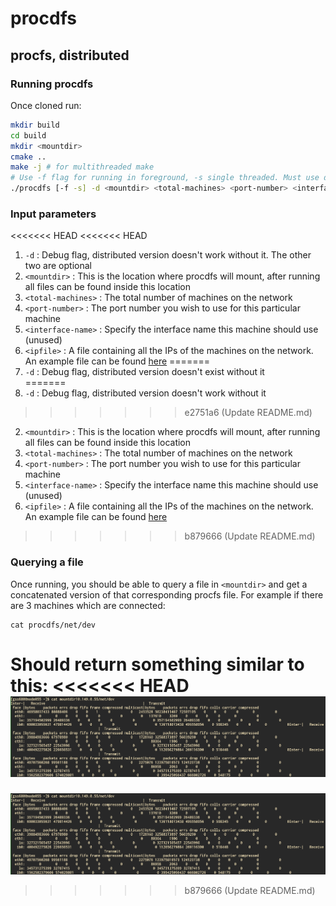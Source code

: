 # procdfs
## procfs, distributed
### Running procdfs
Once cloned run:
```bash
mkdir build
cd build
mkdir <mountdir>
cmake ..
make -j # for multithreaded make
# Use -f flag for running in foreground, -s single threaded. Must use debugging (-d) flag
./procdfs [-f -s] -d <mountdir> <total-machines> <port-number> <interface-name> <ipfile> <machine-ip>
```
### Input parameters
<<<<<<< HEAD
<<<<<<< HEAD
1. ```-d```               : Debug flag, distributed version doesn't work without it. The other two are optional
2. ```<mountdir>```       : This is the location where procdfs will mount, after running all files can be found inside this location
3. ```<total-machines>``` : The total number of machines on the network
4. ```<port-number>```    : The port number you wish to use for this particular machine
5. ```<interface-name>``` : Specify the interface name this machine should use (unused)
6. ```<ipfile>```         : A file containing all the IPs of the machines on the network. An example file can be found [here](example-ip-file.txt)
=======
1. ```-d``` : Debug flag, distributed version doesn't exist without it   
=======
1. ```-d``` : Debug flag, distributed version doesn't work without it   
>>>>>>> e2751a6 (Update README.md)
2. ```<mountdir>``` : This is the location where procdfs will mount, after running all files can be found inside this location   
3. ```<total-machines>``` : The total number of machines on the network   
4. ```<port-number>``` : The port number you wish to use for this particular machine   
5. ```<interface-name>``` : Specify the interface name this machine should use (unused)   
6. ```<ipfile>``` : A file containing all the IPs of the machines on the network. An example file can be found [here](example-ip-file.txt)   
>>>>>>> b879666 (Update README.md)

### Querying a file
Once running, you should be able to query a file in ```<mountdir>``` and get a concatenated version of that corresponding procfs file. For example if there are 3 machines which are connected:
```
cat procdfs/net/dev
```
Should return something similar to this:
<<<<<<< HEAD
![Image showing expected output of the above command](https://github.com/georgesims21/procdfs/blob/master/prototype-procdfs-output.png?raw=true)
=======
![Image showing expected output of the above command](https://github.com/georgesims21/procdfs/blob/master/prototype-procdfs-output.png?raw=true)
>>>>>>> b879666 (Update README.md)
